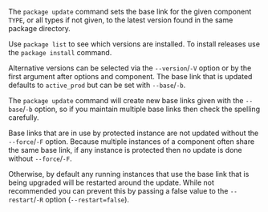 The `package update` command sets the base link for the given component `TYPE`, or all types if not given, to the latest version found in the same package directory.

Use `package list` to see which versions are installed. To install releases use the `package install` command.

Alternative versions can be selected via the `--version`/`-V` option or by the first argument after options and component. The base link that is updated defaults to `active_prod` but can be set with `--base`/`-b`.

The `package update` command will create new base links given with the `--base`/`-b` option, so if you maintain multiple base links then check the spelling carefully.

Base links that are in use by protected instance are not updated without the `--force`/`-F` option. Because multiple instances of a component often share the same base link, if any instance is protected then no update is done without `--force`/`-F`.

Otherwise, by default any running instances that use the base link that is being upgraded will be restarted around the update. While not recommended you can prevent this by passing a false value to the `--restart`/`-R` option (`--restart=false`). 
